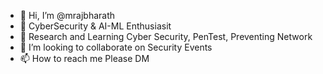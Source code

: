 - 👋 Hi, I’m @mrajbharath
- 👀 CyberSecurity & AI-ML Enthusiasit 
- 🌱 Research and Learning Cyber Security, PenTest, Preventing Network
- 💞️ I’m looking to collaborate on Security Events
- 📫 How to reach me  Please DM

<!---
mrajbharath/mrajbharath is a ✨ special ✨ repository because its `README.md` (this file) appears on your GitHub profile.
You can click the Preview link to take a look at your changes.
--->
